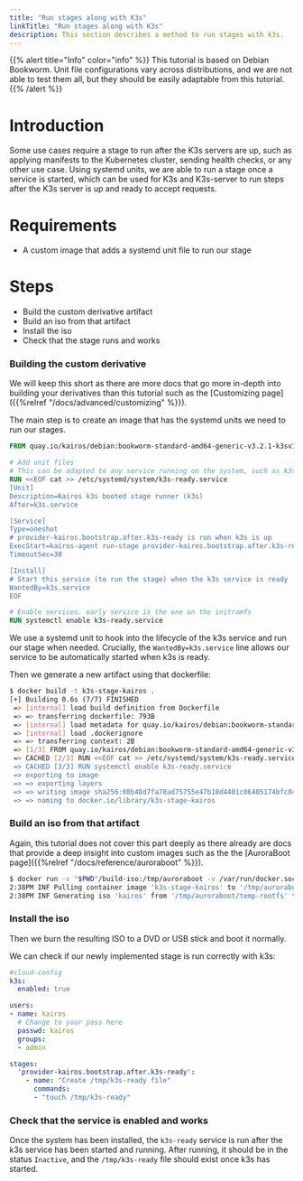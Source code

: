 ```yaml
---
title: "Run stages along with K3s"
linkTitle: "Run stages along with K3s"
description: This section describes a method to run stages with k3s.
---
```


{{% alert title="Info" color="info" %}}
This tutorial is based on Debian Bookworm. Unit file configurations vary across distributions, and we are not able to test them all, but they should be easily adaptable from this tutorial.
{{% /alert %}}

# Introduction

Some use cases require a stage to run after the K3s servers are up, such as applying manifests to the Kubernetes cluster, sending health checks, or any other use case. Using systemd units, we are able to run a stage once a service is started, which can be used for K3s and K3s-server to run steps after the K3s server is up and ready to accept requests.

# Requirements

 - A custom image that adds a systemd unit file to run our stage

# Steps

 - Build the custom derivative artifact
 - Build an iso from that artifact
 - Install the iso
 - Check that the stage runs and works


### Building the custom derivative

We will keep this short as there are more docs that go more in-depth into building your derivatives than this tutorial such as the [Customizing page]({{%relref "/docs/advanced/customizing" %}}).

The main step is to create an image that has the systemd units we need to run our stages.


```dockerfile
FROM quay.io/kairos/debian:bookworm-standard-amd64-generic-v3.2.1-k3sv1.29.9-k3s1

# Add unit files
# This can be adapted to any service running on the system, such as k3s-server to run a stage when the server is ready
RUN <<EOF cat >> /etc/systemd/system/k3s-ready.service
[Unit]
Description=Kairos k3s booted stage runner (k3s)
After=k3s.service

[Service]
Type=oneshot
# provider-kairos.bootstrap.after.k3s-ready is run when k3s is up
ExecStart=kairos-agent run-stage provider-kairos.bootstrap.after.k3s-ready
TimeoutSec=30

[Install]
# Start this service (to run the stage) when the k3s service is ready
WantedBy=k3s.service
EOF

# Enable services. early service is the one on the initramfs
RUN systemctl enable k3s-ready.service
```
We use a systemd unit to hook into the lifecycle of the k3s service and run our stage when needed. Crucially, the `WantedBy=k3s.service` line allows our service to be automatically started when k3s is ready.

Then we generate a new artifact using that dockerfile:
```bash
$ docker build -t k3s-stage-kairos .
[+] Building 0.6s (7/7) FINISHED                                                                         docker:default
 => [internal] load build definition from Dockerfile                                                               0.1s
 => => transferring dockerfile: 793B                                                                               0.0s
 => [internal] load metadata for quay.io/kairos/debian:bookworm-standard-amd64-generic-v3.2.1-k3sv1.29.9-k3s1      0.2s
 => [internal] load .dockerignore                                                                                  0.1s
 => => transferring context: 2B                                                                                    0.0s
 => [1/3] FROM quay.io/kairos/debian:bookworm-standard-amd64-generic-v3.2.1-k3sv1.29.9-k3s1@sha256:6601bbdfb4c5d2  0.0s
 => CACHED [2/3] RUN <<EOF cat >> /etc/systemd/system/k3s-ready.service                                            0.0s
 => CACHED [3/3] RUN systemctl enable k3s-ready.service                                                            0.0s
 => exporting to image                                                                                             0.0s
 => => exporting layers                                                                                            0.0s
 => => writing image sha256:08b48d7fa78ad75755e47b18d4401c06405174bfc047f43352c13ee84662fd4f                       0.0s
 => => naming to docker.io/library/k3s-stage-kairos           
```

### Build an iso from that artifact

Again, this tutorial does not cover this part deeply as there already are docs that provide a deep insight into custom images such as the the [AuroraBoot page]({{%relref "/docs/reference/auroraboot" %}}).

```bash
$ docker run -v "$PWD"/build-iso:/tmp/auroraboot -v /var/run/docker.sock:/var/run/docker.sock --rm -ti quay.io/kairos/auroraboot --set container_image="docker://k3s-stage-kairos" --set "disable_http_server=true" --set "disable_netboot=true" --set "state_dir=/tmp/auroraboot"
2:38PM INF Pulling container image 'k3s-stage-kairos' to '/tmp/auroraboot/temp-rootfs' (local: true)
2:38PM INF Generating iso 'kairos' from '/tmp/auroraboot/temp-rootfs' to '/tmp/auroraboot/build'
```


### Install the iso

Then we burn the resulting ISO to a DVD or USB stick and boot it normally. 

We can check if our newly implemented stage is run correctly with k3s:

```yaml
#cloud-config
k3s:
  enabled: true

users:
- name: kairos
  # Change to your pass here
  passwd: kairos
  groups:
  - admin

stages:
  'provider-kairos.bootstrap.after.k3s-ready':
    - name: "Create /tmp/k3s-ready file"
      commands:
      - "touch /tmp/k3s-ready"
```

### Check that the service is enabled and works

Once the system has been installed, the `k3s-ready` service is run after the k3s service has been started and running. After running, it should be in the status `Inactive`, and the `/tmp/k3s-ready` file should exist once k3s has started.

